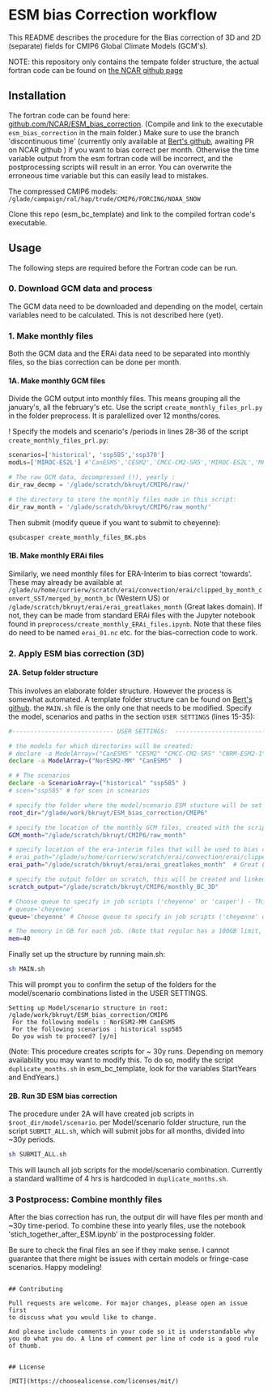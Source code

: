 # ESM bias Correction workflow

This README describes the procedure for the Bias correction of 3D and 2D (separate) fields for CMIP6 Global Climate Models (GCM's).

NOTE: this repository only contains the tempate folder structure, the actual fortran code can be found on [the NCAR github page](https://github.com/NCAR/ESM_bias_correction)


## Installation

The fortran code can be found here: [github.com/NCAR/ESM_bias_correction](https://github.com/NCAR/ESM_bias_correction). (Compile and link to the executable `esm_bias_correction` in the main folder.) Make sure to use the branch 'discontinuous time' (currently only available at [Bert's github](https://github.com/bertjebertjek/ESM_bias_correction/tree/discontinuous_time), awaiting PR on NCAR github ) if you want to bias correct per month. Otherwise the time variable output from the esm fortran code will be incorrect, and the postprocessing scripts will result in an error. You can overwrite the erroneous time variable but this can easily lead to mistakes.

The compressed CMIP6 models: `/glade/campaign/ral/hap/trude/CMIP6/FORCING/NOAA_SNOW`

Clone this repo (esm_bc_template) and link to the compiled fortran code's executable.

## Usage

The following steps are required before the Fortran code can be run. 
### 0. Download GCM data and process
The GCM data need to be downloaded and depending on the model, certain variables need to be calculated. This is not described here (yet).

### 1. Make monthly files
Both the GCM data and the ERAi data need to be separated into monthly files, so the bias correction can be done per month. 
#### 1A. Make monthly GCM files
Divide the GCM output into monthly files. This means grouping all the january's, all the february's etc. 
Use the script `create_monthly_files_prl.py` in the folder preprocess. It is paralellized over 12 months/cores.

! Specify the models and scenario's /periods in lines 28-36 of the script `create_monthly_files_prl.py`:

```python
scenarios=['historical', 'ssp585','ssp370']
modLs=['MIROC-ES2L'] #'CanESM5','CESM2','CMCC-CM2-SR5','MIROC-ES2L','MPI-M.MPI-ESM1-2-LR','NorESM2-MM',  'CNRM-ESM2-1'

# The raw GCM data, decompressed (!), yearly :
dir_raw_decmp = '/glade/scratch/bkruyt/CMIP6/raw/'

# the directory to store the monthly files made in this script:
dir_raw_month = '/glade/scratch/bkruyt/CMIP6/raw_month/'
```

Then submit (modify queue if you want to submit to cheyenne):

``` bash 
qsubcasper create_monthly_files_BK.pbs
```

#### 1B. Make monthly ERAi files
Similarly, we need monthly files for ERA-Interim to bias correct 'towards'. These may already be available at `/glade/u/home/currierw/scratch/erai/convection/erai/clipped_by_month_convert_SST/merged_by_month_bc` (Western US) or  `/glade/scratch/bkruyt/erai/erai_greatlakes_month` (Great lakes domain). If not, they can be made from standard ERAi files with the Jupyter notebook found in `preprocess/create_monthly_ERAi_files.ipynb`. Note that these files do need to be named `erai_01.nc` etc. for the bias-correction code to work.

### 2. Apply ESM bias correction (3D)

#### 2A. Setup folder structure
This involves an elaborate folder structure. However the process is somewhat automated. A template folder structure can be found on [Bert's github](https://github.com/bertjebertjek/esm_bc_template). the `MAIN.sh` file is the only one that needs to be modified. Specify the model, scenarios and paths in the section `USER SETTINGS` (lines 15-35):

```bash
#---------------------------- USER SETTINGS:  -----------------------------------

# the models for which directories will be created:
# declare -a ModelArray=("CanESM5" "CESM2" "CMCC-CM2-SR5" "CNRM-ESM2-1" "HadGEM3-GC31-LL" "MIROC-ES2L" "MPI-ESM1-2-HR" "MRI-ESM2-0" "NorESM2-MM" "UKESM1-0-LL")
declare -a ModelArray=("NorESM2-MM" "CanESM5"  )

# # The scenarios 
declare -a ScenarioArray=("historical" "ssp585" )
# scen="ssp585" # for scen in scnearios

# specify the folder where the model/scenario ESM stucture will be set up:
root_dir="/glade/work/bkruyt/ESM_bias_correction/CMIP6"

# specify the location of the monthly GCM files, created with the script create_monthly_files_BK.sh. This path will be linked to.
GCM_month="/glade/scratch/bkruyt/CMIP6/raw_month"

# specify location of the era-interim files that will be used to bias correct to. Note that if domain is smaller than the GCM, the output will be cropped to this domain:
# erai_path="/glade/u/home/currierw/scratch/erai/convection/erai/clipped_by_month_convert_SST/merged_by_month_bc" # W-COnus domain
erai_path="/glade/scratch/bkruyt/erai/erai_greatlakes_month"  # Great Lakes domain

# specify the output folder on scratch, this will be created and linked to:
scratch_output="/glade/scratch/bkruyt/CMIP6/monthly_BC_3D"

# Choose queue to specify in job scripts ('cheyenne' or 'casper') - This will automatically set memory to 100GB (cheyenne) or 200GB (casper):
# queue='cheyenne'  
queue='cheyenne' # Choose queue to specify in job scripts ('cheyenne' or 'casper') - This will automatically set memory to 100GB (cheyenne) or 200GB (casper)

# The memory in GB for each job. (Note that regular has a 100GB limit, and casper 350 (or 500 for large mem nodes))
mem=40 

```


Finally set up the structure by running main.sh:
```bash
sh MAIN.sh
```
This will prompt you to confirm the setup of the folders for the model/scenario combinations listed in the USER SETTINGS. 
``` 
Setting up Model/scenario structure in root:  /glade/work/bkruyt/ESM_bias_correction/CMIP6
 For the following models : NorESM2-MM CanESM5
 For the following scenarios : historical ssp585
 Do you wish to proceed? [y/n]
```
(Note: This procedure creates scripts for ~ 30y runs. Depending on memory availability you may want to modify this. To do so, modify the script `duplicate_months.sh` in esm_bc_template, look for the variables StartYears and EndYears.) 

#### 2B. Run 3D ESM bias correction

The procedure under 2A will have created job scripts in `$root_dir/model/scenario`. per Model/scenario folder structure, run the script `SUBMIT_ALL.sh`, which will submit jobs for all months, divided into ~30y periods. 

```bash
sh SUBMIT_ALL.sh
```
This will launch all job scripts for the model/scenario combination. Currently a standard walltime of 4 hrs is hardcoded in `duplicate_months.sh`.

### 3 Postprocess: Combine monthly files

After the bias correction has run, the output dir will have files per month and ~30y time-period. To combine these into yearly files, use the notebook 'stich_together_after_ESM.ipynb' in the postprocessing folder.

Be sure to check the final files an see if they make sense. I cannot guarantee that there might be issues with certain models or fringe-case scenarios. 
Happy modeling!


```

## Contributing

Pull requests are welcome. For major changes, please open an issue first
to discuss what you would like to change.

And please include comments in your code so it is understandable why you do what you do. A line of comment per line of code is a good rule of thumb. 


## License

[MIT](https://choosealicense.com/licenses/mit/)